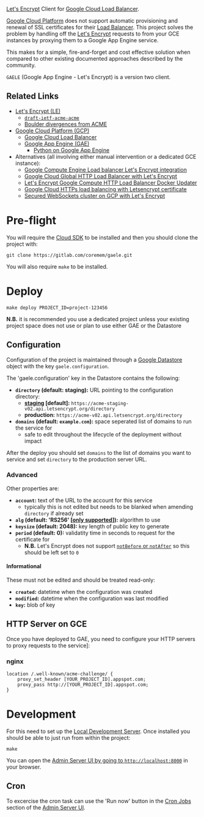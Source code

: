 [Let's Encrypt](https://letsencrypt.org/) Client for [Google Cloud Load Balancer](https://cloud.google.com/load-balancing/).

[Google Cloud Platform](https://cloud.google.com/) does not support automatic provisioning and renewal of SSL certificates for their [Load Balancer](https://cloud.google.com/load-balancing/).  This project solves the problem by handling off the [Let's Encrypt](https://letsencrypt.org/) requests to from your GCE instances by proxying them to a Google App Engine service.

This makes for a simple, fire-and-forget and cost effective solution when compared to other existing documented approaches described by the community.

`GAELE` (Google App Engine - Let's Encrypt) is a version two client.

## Related Links

 * [Let's Encrypt (LE)](https://letsencrypt.org/)
     * [`draft-ietf-acme-acme`](https://datatracker.ietf.org/doc/draft-ietf-acme-acme/)
     * [Boulder divergences from ACME](https://github.com/letsencrypt/boulder/blob/master/docs/acme-divergences.md)
 * [Google Cloud Platform (GCP)](https://cloud.google.com/)
     * [Google Cloud Load Balancer](https://cloud.google.com/load-balancing/)
     * [Google App Engine (GAE)](https://cloud.google.com/appengine/)
         * [Python on Google App Engine](https://cloud.google.com/appengine/docs/python/)
 * Alternatives (all involving either manual intervention or a dedicated GCE instance):
     * [Google Compute Engine Load balancer Let's Encrypt integration](http://blog.vuksan.com/2016/04/18/google-compute-load-balancer-lets-encrypt-integration)
     * [Google Cloud Global HTTP Load Balancer with Let's Encrypt](https://rogerhub.com/~r/sysadmin/2016/07/15/Google-Cloud-Global-HTTP-Load-Balancer-with-Lets-Encrypt/)
     * [Let's Encrypt Google Compute HTTP Load Balancer Docker Updater](https://github.com/bloomapi/letsencrypt-gcloud-balancer)
     * [Google Cloud HTTPs load balancing with Letsencrypt certificate](https://rubyinrails.com/2017/09/18/google-cloud-https-load-balancing-with-letsencrypt-certificate/)
     * [Secured WebSockets cluster on GCP with Let's Encrypt](https://github.com/elegantmonkeys/gcp-letsencrypt-websockets-cluster)

# Pre-flight

You will require the [Cloud SDK](https://cloud.google.com/appengine/docs/standard/python/download) to be installed and then you should clone the project with:

    git clone https://gitlab.com/coremem/gaele.git

You will also require `make` to be installed.

# Deploy

    make deploy PROJECT_ID=project-123456

**N.B.** it is recommended you use a dedicated project unless your existing project space does not use or plan to use either GAE or the Datastore

## Configuration

Configuration of the project is maintained through a [Google Datastore](https://cloud.google.com/appengine/docs/standard/python/datastore/) object with the key `gaele.configuration`.

The 'gaele.configuration' key in the Datastore contains the following:

 * **`directory` (default: staging):** URL pointing to the configuration directory:
     * **[staging](https://letsencrypt.org/docs/staging-environment/) [default]:** `https://acme-staging-v02.api.letsencrypt.org/directory`
     * **production:** `https://acme-v02.api.letsencrypt.org/directory`
 * **`domains` (default: `example.com`):** space seperated list of domains to run the service for
     * safe to edit throughout the lifecycle of the deployment without impact

After the deploy you should set `domains` to the list of domains you want to service and set `directory` to the production server URL.

### Advanced

Other properties are:

 * **`account`:** text of the URL to the account for this service
     * typically this is not edited but needs to be blanked when amending `directory` if already set
 * **`alg` (default: 'RS256' [[only supported](https://gitlab.com/coremem/gaele/issues/2)]):** algorithm to use
 * **`keysize` (default: 2048):** key length of public key to generate
 * **`period` (default: 0):** validatity time in seconds to request for the certificate for
     * **N.B.** Let's Encrypt does not support [`notBefore` or `notAfter`](https://tools.ietf.org/html/draft-ietf-acme-acme-13#section-7.1.3) so this should be left set to `0`

#### Informational

These must not be edited and should be treated read-only:

 * **`created`:** datetime when the configuration was created
 * **`modified`:** datetime when the configuration was last modified
 * **`key`:** blob of key

## HTTP Server on GCE

Once you have deployed to GAE, you need to configure your HTTP servers to proxy requests to the service]:

### nginx

    location /.well-known/acme-challenge/ {
        proxy_set_header [YOUR_PROJECT_ID].appspot.com;
        proxy_pass http://[YOUR_PROJECT_ID].appspot.com;
    }

# Development

For this need to set up the [Local Development Server](https://cloud.google.com/appengine/docs/standard/python/tools/using-local-server).  Once installed you should be able to just run from within the project:

    make

You can open the [Admin Server UI by going to `http://localhost:8000`](http://localhost:8000) in your browser.

## Cron

To excercise the cron task can use the 'Run now' button in the [Cron Jobs](http://localhost:8000/cron) section of the [Admin Server UI](http://localhost:8000).
